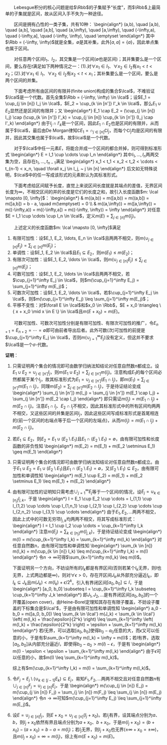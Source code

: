 　　Lebesgue积分的核心问题是给$\Rbb$的子集赋予“长度”，而$\Rbb$上最简单的子集就是<span class="violet">区间</span>，故从区间入手不失为一种途径。

　　区间是拥有<span class="violet">凸性</span>的一类子集，共有10种：
\begin{align\*}
    (a,b), \quad [a,b), \quad (a,b], \quad [a,b], \quad (a,\infty), \quad [a,\infty), \quad (-\infty,a), \quad (-\infty,a], \quad (-\infty, \infty), \quad \emptyset
\end{align\*}
其中$\Rbb = (-\infty, \infty)$就是全集，$\emptyset$是其补集，此外$[a,a] = \{ a \}$，因此单点集也属于区间。

　　对任意两个区间$I_1$、$I_2$，其交集是一个区间($\emptyset$也是区间)；其并集要么是一个区间，要么存在$t$满足如下两种情况之一：(1).对$\forall x_1 \in I_1$、$\forall x_2 \in I_2$有$x_1 < t < x_2$；(2).对$\forall x_1 \in I_1$、$\forall x_2 \in I_2$有$x_2 < t < x_1$；其补集要么是一个区间，要么是两个区间的并集。

　　下面考虑所有由<span class="violet">区间的有限并</span>(finite union)构成的集合$\Ical$，不难验证$\Ical$是一个<span class="violet">代数</span>。首先全集$\Rbb = (-\infty, \infty) \in \Ical$；设$E_1 = \cup_{j \in [n]} I_j \in \Ical$，$E_2 = \cup_{k \in [n']} I'_k \in \Ical$，那么$E_1 \cup E_2$显然还是区间的有限并；又
\begin{align\*}
    E\_1 \cap E\_2 = (\cup\_{j \in [n]} I\_j) \cap (\cup\_{k \in [n']} I'\_k) = \cup\_{j \in [n]} \cup\_{k \in [n']} (I\_j \cap I'\_k)
\end{align\*}
由于$I_j \cap I'_k$是一个区间，因此$E_1 \cap E_2$也是区间的有限并，从而属于$\Ical$，最后由De Morgan律知$\complement E_1 = \cap_{j \in [n]} \complement I_j$，而每个$\complement I_j$均是区间的有限并，因此其交集也属于$\Ical$，故$\Ical$是一个代数。

　　对于$\Ical$中任一元素$E$，将能合并成一个区间的都合并掉，则可得到标准形式
\begin{align\*}
    E = I\_1 \cup \cdots \cup I\_n
\end{align\*}
其中$I_1, \ldots, I_n$两两交集为空，且存在$t_1, \ldots, t_{n-1}$满足
\begin{align\*}
    x\_1 < t\_1 < x\_2 < t\_2 < \cdots < t\_{n-1} < x\_n, \quad \forall x\_j \in I\_j, ~ j \in [n]
\end{align\*}
后文如无特殊说明，$\Ical$中的任一写成该形式的元素默认为其标准形式。

　　下面考虑给区间赋予长度，直觉上来说<span class="violet">区间长度就是其端点的差值，无界区间长度为$\infty$，不相交区间的并的长度是它们的长度之和</span>，故引入长度函数$m: \Ical \mapsto [0, \infty]$：
\begin{align\*}
     & m((a,b)) = m([a,b)) = m((a,b]) = m([a,b]) = b - a, \quad m(\emptyset) = 0                       \\\\
     & m((a,\infty)) = m([a,\infty)) = m((-\infty,a)) = m((-\infty,a]) = m((-\infty, \infty)) = \infty
\end{align\*}
对任意$E = I_1 \cup \cdots \cup I_n \in \Ical$，<span class="red">定义</span>$m(E) = \sum_{j \in [n]} m(I_j)$。

　　上述定义的长度函数$m: \Ical \mapsto [0, \infty]$满足
1. <span class="violet">有限可加性</span>：设$E_1, E_2, \ldots, E_n \in \Ical$且两两不相交，则$m(\cup_{j \in [n]} E_j) = \sum_{j \in [n]} m(E_j)$；
2. <span class="violet">单调性</span>：设$E_1, E_2 \in \Ical$且$E_1 \subseteq E_2$，则$m(E_1) \leq m(E_2)$；
3. <span class="violet">有限次可加性</span>：设$E_1, E_2, \ldots \in \Ical$，则$m(\cup_{j \in [n]} E_j) \leq \sum_{j \in [n]} m(E_j)$；
4. <span class="violet">可数可加性</span>：设$E_1, E_2, \ldots \in \Ical$且两两不相交，若$\cup_{j=1}^\infty E_j \in \Ical$，则$m(\cup_{j=1}^\infty E_j) = \sum_{j=1}^\infty m(E_j)$；
5. <span class="violet">可数次可加性</span>：设$E_1, E_2, \ldots \in \Ical$，若$\cup_{j=1}^\infty E_j \in \Ical$，则$m(\cup_{j=1}^\infty E_j) \leq \sum_{j=1}^\infty m(E_j)$；
6. <span class="violet">平移不变性</span>：对$\forall E \in \Ical$和$x_0 \in \Rbb$，$E + x_0 \triangleq \{ x + x_0 \mid x \in E \} \in \Ical$且$m(E + x_0) = m(E)$。

　　可数可加性、可数次可加性分别是有限可加性、有限次可加性的推广，令$E_{n+1} = E_{n+2} = \cdots = \emptyset$即可由前者导出后者。此外可数(次)可加性的前提是$\cup_{j=1}^\infty E_j \in \Ical$，否则$m(\cup_{j=1}^\infty E_j)$没有定义，但这并不要求$\Ical$是一个$\sigma$-代数。

**证明**：
1. 只需证明两个集合的情况即可由数学归纳法知结论对任意自然数$n$都成立。设$E_1 \cup E_2 = \cup_{j \in [n']} I_j$，则$m(E_1 \cup E_2) = \sum_{j \in [n']} m(I_j)$。注意构成$E_1$的每个区间必然都属于某个$I_j$，故其标准形式为$E_1 = \cup_{j \in [n']} (E_1 \cap I_j)$，即$m(E_1) = \sum_{j \in [n']} m(E_1 \cap I_j)$，同理$m(E_2) = \sum_{j \in [n']} m(E_2 \cap I_j)$，于是待证结论变成
\begin{align\*}
    \sum\_{j \in [n']} m(I\_j) = \sum\_{j \in [n']} m(E\_1 \cap I\_j) + \sum\_{j \in [n']} m(E\_2 \cap I\_j)
\end{align\*}
即只需证$m(I_j) = m(E_1 \cap I_j) + m(E_2 \cap I_j)$。注意$E_1 \cap I_j$、$E_2 \cap I_j$不相交，因此其标准形式中的所有区间均两两不相交，又这些区间的并集是区间$I_j$，因此这些区间写成标准形式是首尾相连的(前一个区间的右端点等于后一个区间的左端点)，从而$m(I_j) = m(E_1 \cap I_j) + m(E_2 \cap I_j)$。

2. 若$E_1 \subseteq E_2$，则$E_2 = E_1 \cup (E_2 \setminus E_1)$且$E_1 \cap (E_2 \setminus E_1) = \emptyset$，由有限可加性和长度函数的非负性知
\begin{align\*}
    m(E\_2) = m(E\_1) + m(E\_2 \setminus E\_1) \geq m(E\_1)
\end{align\*}

3. 只需证明两个集合的情况即可由数学归纳法知结论对任意自然数$n$都成立。由于$E_1 \cup E_2 = E_1 \cup (E_2 \setminus E_1)$且$E_1 \cap (E_2 \setminus E_1) = \emptyset$，又$(E_2 \setminus E_1) \subseteq E_2$，由有限可加性和单调性知
\begin{align\*}
    m(E\_1 \cup E\_2) = m(E\_1) + m(E\_2 \setminus E\_1) \leq m(E\_1) + m(E\_2)
\end{align\*}
4. 由有限可加性的证明知只需考虑$\cup_{j=1}^\infty E_j$等于一个区间$I$的情况，设$E_j = \cup_{k \in [n_j]} I_{j,k}$，于是
\begin{align\*}
    I = E\_1 \cup E\_2 \cup \cdots = I\_{1,1} \cup I\_{1,2} \cup \cdots \cup I\_{1,n\_1} \cup I\_{2,1} \cup I\_{2,2} \cup \cdots \cup I\_{2,n\_2} \cup I\_{3,1} \cup \cdots
\end{align\*}
由于$E_1, E_2, \ldots$两两不相交，因此上式中的可数无穷项$I_{j,k}$均两两不相交，将其写成标准形式：
\begin{align\*}
    I = I\_1 \cup I\_2 \cup \cdots = \cup\_{k=1}^\infty I\_k
\end{align\*}
注意$m(E_j) = \sum_{k \in [n_j]} m(I_{j,k})$，于是待证结论变成
\begin{align\*}
    m(I) = m(\cup\_{k=1}^\infty I\_k) = \sum\_{k=1}^\infty m(I\_k)
\end{align\*}
对任意自然数$n$，由有限可加性和单调性知
\begin{align\*}
    \sum\_{k \in [n]} m(I\_k) = m(\cup\_{k \in [n]} I\_k) \leq m(\cup\_{k=1}^\infty I\_k) = m(I)
\end{align\*}
令$n \rightarrow \infty$可得$\sum_{k=1}^\infty m(I_k) \leq m(I)$。

    下面证明另一个方向，不妨设所有的$I_k$都是有界区间(否则若某个$I_k$无界，则$I$也无界，上式两边都是$\infty$)，则对$\forall \epsilon > 0$，存在开区间$J_k$从外部充分逼近$I_k$，即$I_k \subseteq J_k$且$m(J_k) < m(I_k) + \epsilon / 2^k$。引入有界闭区间$[a_0, b_0] \subseteq I$，于是
    \begin{align\*} [a\_0, b\_0] \subseteq I = \cup\_{k=1}^\infty I\_k \subseteq \cup\_{k=1}^\infty J\_k
    \end{align\*}
    即$J_1, J_2, \ldots$是有界闭区间$[a_0, b_0]$的一个<span class="violet">开覆盖</span>(open cover)，由Heine-Borel定理知其<span class="violet">存在有限子覆盖</span>，不妨设子覆盖的下标集合是$\Ical'$，于是由有限可加性和单调性知
    \begin{align\*} a\_0 - b\_0 = m([a\_0, b\_0]) \leq \sum\_{k \in \Ical'} m(J\_k) < \sum\_{k \in \Ical'} \left( m(I\_k) + \frac{\epsilon}{2^k} \right) \leq \sum\_{k=1}^\infty \left( m(I\_k) + \frac{\epsilon}{2^k} \right) = \epsilon + \sum\_{k=1}^\infty m(I\_k)
    \end{align\*}
    若$I$无界，可以选取$[a_0, b_0]$使得$b_0 - a_0$任意的大，而$\epsilon$又可以任意的小，于是有$\sum_{k=1}^\infty m(I_k) = \infty = m(I)$；若$I$有界，选取$[a_0, b_0]$从内部充分逼近$I$，即使得$b_0 - a_0 > m(I) - \epsilon$，于是有
    \begin{align\*} m(I) - \epsilon < \epsilon + \sum\_{k=1}^\infty m(I\_k)
    \end{align\*}
    由于$\epsilon$可以任意的小，故$m(I) \leq \sum_{k=1}^\infty m(I_k)$。

    综上有$m(\cup_{k=1}^\infty I_k) = m(I) = \sum_{k=1}^\infty m(I_k)$。

5. 令$F_j = E_j \setminus (\cup_{k \in [j-1]} E_k) \subseteq E_j$，易知$F_1, F_2, \ldots$两两不相交且对任意自然数$n$有$\cup_{j \in [n]} F_j = \cup_{j \in [n]} E_j$，于是
\begin{align\*}
    m(\cup\_{j \in [n]} E\_j) = m(\cup\_{j \in [n]} F\_j) = \sum\_{j \in [n]} m(F\_j) \leq \sum\_{j \in [n]} m(E\_j)
\end{align\*}
令$n \rightarrow \infty$可知$m(\cup_{j=1}^\infty E_j) \leq \sum_{j=1}^\infty m(E_j)$。
  
6. 设$E = \cup_{j \in [n]} I_j$，则$E + x_0 = \cup_{j \in [n]} (I_j + x_0)$。若$I_j$有界，设其端点分别为$a$、$b$，则$I_j + x_0$依然有界且端点分别为$a + x_0$、$b + x_0$，于是$m(I_j + x_0) = (b + x_0) - (a + x_0) = b - a = m(I_j)$；若$I_j$无界，则$I_j + x_0$也无界($\pm \infty + x_0 = \pm \infty$)，且$m(I_j + x_0) = \infty = m(I_j)$，综上有$m(E + x_0) = m(E)$。


